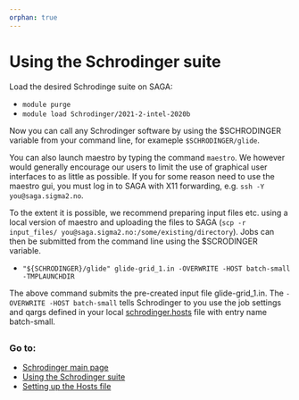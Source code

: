```yaml
---
orphan: true
---
```


# Using the Schrodinger suite

Load the desired Schrodinge suite on SAGA:
* `module purge`
* `module load Schrodinger/2021-2-intel-2020b`

Now you can call any Schrodinger software by using the \$SCHRODINGER variable from your command line, for exameple 
`$SCHRODINGER/glide`.

You can also launch maestro by typing the command `maestro`. We however would generally encourage our users
to limit the use of graphical user interfaces to as little as possible. If you for some reason need to use the 
maestro gui, you must log in to SAGA with X11 forwarding, e.g. `ssh -Y you@saga.sigma2.no`.

To the extent it is possible, we recommend preparing input files etc. using a local version of maestro and uploading
the files to SAGA (`scp -r input_files/ you@saga.sigma2.no:/some/existing/directory`). Jobs can then be submitted from
the command line using the \$SCRODINGER variable. 

* `"${SCHRODINGER}/glide" glide-grid_1.in -OVERWRITE -HOST batch-small -TMPLAUNCHDIR`

The above command submits the pre-created input file glide-grid_1.in. The `-OVERWRITE -HOST batch-small` tells 
Schrodinger to you use the job settings and qargs defined in your local [schrodinger.hosts](schrodinger_hosts.md) file 
with entry name batch-small. 

##

### Go to:
* [Schrodinger main page](schrodinger.md)
* [Using the Schrodinger suite](schrodinger_usage.md)
* [Setting up the Hosts file](schrodinger_hosts.md)